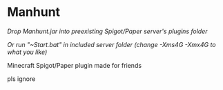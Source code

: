 # Manhunt

_Drop Manhunt.jar into preexisting Spigot/Paper server's plugins folder_

_Or run "~Start.bat" in included server folder (change -Xms4G -Xmx4G to what you like)_


Minecraft Spigot/Paper plugin made for friends

pls ignore
